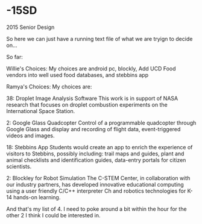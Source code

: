 -15SD
=====

2015 Senior Design 

So here we can just have a running text file of what we are tryign to decide on...

So far: 

Willie's Choices: 
My choices are android pc, blockly, Add UCD Food vendors into well used food databases, and stebbins app

Ramya's Choices: 
My choices are:

38: Droplet Image Analysis Software
This work is in support of NASA research that focuses on droplet combustion experiments on the International Space Station.

2: Google Glass Quadcopter 
Control of a programmable quadcopter through Google Glass and display and recording of flight data, event-triggered videos and images.

18: Stebbins App
Students would create an app to enrich the experience of visitors to Stebbins, possibly including: trail maps and guides, plant and animal checklists and identification guides, data-entry portals for citizen scientists.

2: Blockley for Robot Simulation 
The C-STEM Center, in collaboration with our industry partners, has developed innovative educational computing using a user friendly C/C++ interpreter Ch and robotics technologies for K-14 hands-on learning.


And that's my list of 4. I need to poke around a bit within the hour for the other 2 I think I could be interested in.
